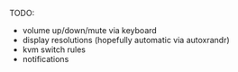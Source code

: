 TODO:
- volume up/down/mute via keyboard
- display resolutions (hopefully automatic via autoxrandr)
- kvm switch rules
- notifications